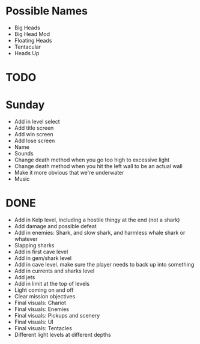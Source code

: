 # Possible Names
- Big Heads
- Big Head Mod
- Floating Heads
- Tentacular
- Heads Up


# TODO

# Sunday
- Add in level select
- Add title screen
- Add win screen
- Add lose screen
- Name
- Sounds
- Change death method when you go too high to excessive light
- Change death method when you hit the left wall to be an actual wall
- Make it more obvious that we're underwater
- Music

# DONE
- Add in Kelp level, including a hostile thingy at the end (not a shark)
- Add damage and possible defeat
- Add in enemies: Shark, and slow shark, and harmless whale shark or whatever
- Slapping sharks
- Add in first cave level
- Add in gem/shark level
- Add in cave level. make sure the player needs to back up into something
- Add in currents and sharks level
- Add jets
- Add in limit at the top of levels
- Light coming on and off
- Clear mission objectives
- Final visuals: Chariot
- Final visuals: Enemies
- Final visuals: Pickups and scenery
- Final visuals: UI
- Final visuals: Tentacles
- Different light levels at different depths